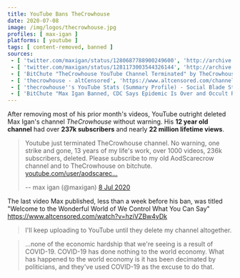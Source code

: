 ```yaml
---
title: YouTube Bans TheCrowhouse
date: 2020-07-08
image: /img/logos/thecrowhouse.jpg
profiles: [ max-igan ]
platforms: [ youtube ]
tags: [ content-removed, banned ]
sources:
 - [ 'twitter.com/maxigan/status/1280687788900249600', 'http://archive.is/XtAby' ]
 - [ 'twitter.com/maxigan/status/1281173003544326144', 'http://archive.is/d9Iwx' ]
 - [ 'BitChute "TheCrowhouse YouTube Channel Terminated" by TheCrowhouse (9 Jul 2020)', 'https://www.bitchute.com/video/Hx4oYPuZSIY/' ]
 - [ 'thecrowhouse - altCensored', 'https://www.altcensored.com/channel/UCegOTmclzjfKuQh0SHflqww' ]
 - [ 'thecrowhouse''s YouTube Stats (Summary Profile) - Social Blade Stats', 'https://socialblade.com/youtube/user/thecrowhouse' ]
 - [ 'BitChute "Max Igan Banned, CDC Says Epidemic Is Over and Occult Ritual of Facemasks and Socialist Distancing" by Dollar_Vigilante (9 Jul 2020)', 'https://www.bitchute.com/video/sRm0JRIJ56sX/' ]
---
```


After removing most of his prior month's videos, YouTube outright deleted Max
Igan's channel _TheCrowhouse_ without warning. His **12 year old channel** had
over **237k subscribers** and nearly **22 million lifetime views**.
> Youtube just terminated TheCrowhouse channel. No warning, one strike and
> gone, 13 years of my life's work, over 1000 videos, 236k subscribers,
> deleted. Please subscribe to my old AodScarecrow channel and to TheCrowhouse
> on bitchute. [youtube.com/user/aodscarec...](https://youtube.com/user/aodscarecrow)
>
> -- max igan (@maxigan) [8 Jul 2020](http://archive.is/XtAby)

The last video Max published, less than a week before his ban, was titled
"Welcome to the Wonderful World of We Control What You Can Say"
https://www.altcensored.com/watch?v=hziVZBw4yDk
> I'll keep uploading to YouTube until they delete my channel altogether.

> ...none of the economic hardship that we're seeing is a result of COVID-19.
> COVID-19 has done nothing to the world economy. What has happened to the
> world economy is it has been decimated by politicians, and they've used
> COVID-19 as the excuse to do that.
